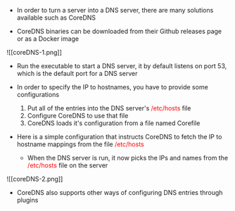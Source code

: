 - In order to turn a server into a DNS server, there are many solutions available such as CoreDNS

- CoreDNS binaries can be downloaded from their Github releases page or as a Docker image

![[coreDNS-1.png]]

- Run the executable to start a DNS server, it by default listens on port 53, which is the default port for a DNS server

- In order to specify the IP to hostnames, you have to provide some configurations
	1. Put all of the entries into the DNS server's <span style="color:red">/etc/hosts</span> file
	2. Configure CoreDNS to use that file
	3. CoreDNS loads it's configuration from a file named Corefile

- Here is a simple configuration that instructs CoreDNS to fetch the IP to hostname mappings from the file <span style="color:red">/etc/hosts</span>
	- When the DNS server is run, it now picks the IPs and names from the <span style="color:red">/etc/hosts</span> file on the server

![[coreDNS-2.png]]

- CoreDNS also supports other ways of configuring DNS entries through plugins